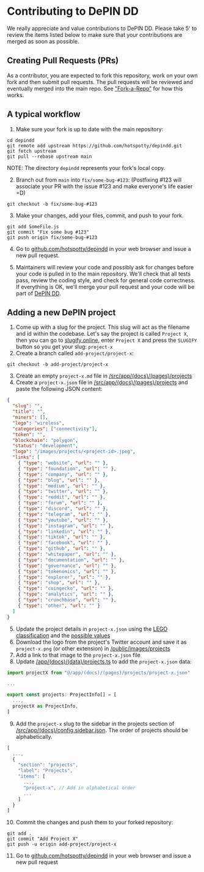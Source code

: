 # Contributing to DePIN DD

We really appreciate and value contributions to DePIN DD. Please take 5' to review the items listed below to make sure that your contributions are merged as soon as possible.

## Creating Pull Requests (PRs)

As a contributor, you are expected to fork this repository, work on your own fork and then submit pull requests. The pull requests will be reviewed and eventually merged into the main repo. See ["Fork-a-Repo"](https://help.github.com/articles/fork-a-repo/) for how this works.

## A typical workflow

1. Make sure your fork is up to date with the main repository:

```
cd depindd
git remote add upstream https://github.com/hotspotty/depindd.git
git fetch upstream
git pull --rebase upstream main
```

NOTE: The directory `depindd` represents your fork's local copy.

2. Branch out from `main` into `fix/some-bug-#123`:
   (Postfixing #123 will associate your PR with the issue #123 and make everyone's life easier =D)

```
git checkout -b fix/some-bug-#123
```

3. Make your changes, add your files, commit, and push to your fork.

```
git add SomeFile.js
git commit "Fix some bug #123"
git push origin fix/some-bug-#123
```

4. Go to [github.com/hotspotty/depindd](https://github.com/hotspotty/depindd) in your web browser and issue a new pull request.

5. Maintainers will review your code and possibly ask for changes before your code is pulled in to the main repository. We'll check that all tests pass, review the coding style, and check for general code correctness. If everything is OK, we'll merge your pull request and your code will be part of [DePIN DD](https://depindd.com).

## Adding a new DePIN project

1. Come up with a slug for the project. This slug will act as the filename and id within the codebase. Let's say the project is called `Project X`, then you can go to [slugify.online](https://slugify.online/), enter `Project X` and press the `SLUGIFY` button so you get your slug: `project-x`
2. Create a branch called `add-project/project-x`:

```shell
git checkout -b add-project/project-x
```

3. Create an empty `project-x.md` file in [/src/app/(docs)/(pages)/projects](</src/app/(docs)/(pages)/projects>)
4. Create a `project-x.json` file in [/src/app/(docs)/(pages)/projects](</src/app/(docs)/(pages)/projects>) and paste the following JSON content:

```json
{
  "slug": "",
  "title": "",
  "miners": [],
  "lego": "wireless",
  "categories": ["connectivity"],
  "token": "",
  "blockchain": "polygon",
  "status": "development",
  "logo": "/images/projects/<project-id>.jpeg",
  "links": [
    { "type": "website", "url": "" },
    { "type": "foundation", "url": "" },
    { "type": "company", "url": "" },
    { "type": "blog", "url": "" },
    { "type": "medium", "url": "" },
    { "type": "twitter", "url": "" },
    { "type": "reddit", "url": "" },
    { "type": "forum", "url": "" },
    { "type": "discord", "url": "" },
    { "type": "telegram", "url": "" },
    { "type": "youtube", "url": "" },
    { "type": "instagram", "url": "" },
    { "type": "linkedin", "url": "" },
    { "type": "tiktok", "url": "" },
    { "type": "facebook", "url": "" },
    { "type": "github", "url": "" },
    { "type": "whitepaper", "url": "" },
    { "type": "documentation", "url": "" },
    { "type": "governance", "url": "" },
    { "type": "tokenomics", "url": "" },
    { "type": "explorer", "url": "" },
    { "type": "shop", "url": "" },
    { "type": "coingecko", "url": "" },
    { "type": "analytics", "url": "" },
    { "type": "crunchbase", "url": "" },
    { "type": "other", "url": "" }
  ]
}
```

5. Update the project details in `project-x.json` using the [LEGO classification](https://depindd.com/about/depin-lego) and the [possible values](</src/app/(docs)/(data)/types.ts>)
6. Download the logo from the project's Twitter account and save it as `project-x.png` (or other extension) in [/public/images/projects](/public/images/projects)
7. Add a link to that image to the `project-x.json` file
8. Update [/app/(docs)/(data)/projects.ts](</src/app/(docs)/(data)/projects.ts>) to add the `project-x.json` data:

```ts
import projectX from "@/app/(docs)/(pages)/projects/project-x.json"

...

export const projects: ProjectInfo[] = [
  ...,
  projectX as ProjectInfo,
]
```

9. Add the `project-x` slug to the sidebar in the projects section of [/src/app/(docs)/config.sidebar.json](</src/app/(docs)/config.sidebar.json>). The order of projects should be alphabetically.

```ts
[
  ...,
  {
    "section": "projects",
    "label": "Projects",
    "items": [
      ...,
      "project-x", // Add in alphabetical order
      ...
    ]
  }
]
```

10. Commit the changes and push them to your forked repository:

```shell
git add .
git commit "Add Project X"
git push -u origin add-project/project-x
```

11. Go to [github.com/hotspotty/depindd](https://github.com/hotspotty/depindd) in your web browser and issue a new pull request
